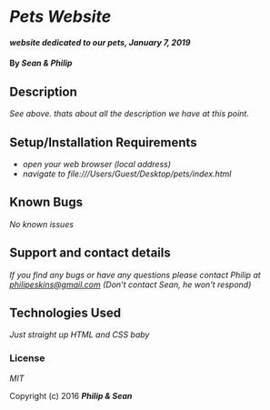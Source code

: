 # _Pets Website_

#### _website dedicated to our pets, January 7, 2019_

#### By _**Sean & Philip**_

## Description

_See above. thats about all the description we have at this point._

## Setup/Installation Requirements

* _open your web browser (local address)_
* _navigate to file:///Users/Guest/Desktop/pets/index.html_


## Known Bugs

_No known issues_

## Support and contact details

_If you find any bugs or have any questions please contact Philip at philipeskins@gmail.com (Don't contact Sean, he won't respond)_

## Technologies Used

_Just straight up HTML and CSS baby_

### License

*MIT*

Copyright (c) 2016 **_Philip & Sean_**
